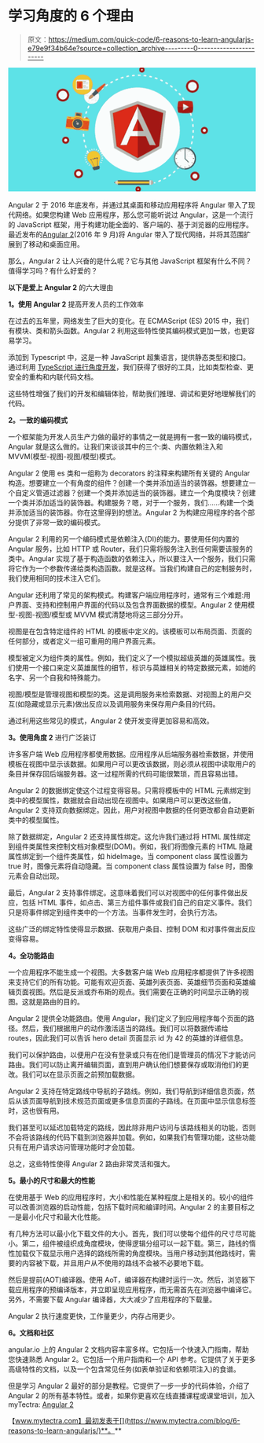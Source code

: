 # 学习角度的 6 个理由

> 原文：<https://medium.com/quick-code/6-reasons-to-learn-angularjs-e79e9f34b64e?source=collection_archive---------0----------------------->

![](img/b161eaf6ebe6c702410bf3c592398dcd.png)

Angular 2 于 2016 年底发布，并通过其桌面和移动应用程序将 Angular 带入了现代网络。如果您构建 Web 应用程序，那么您可能听说过 Angular，这是一个流行的 JavaScript 框架，用于构建功能全面的、客户端的、基于浏览器的应用程序。最近发布的[Angular 2](https://www.mytectra.com/angularjs-training-in-bangalore.html)(2016 年 9 月)将 Angular 带入了现代网络，并将其范围扩展到了移动和桌面应用。

那么，Angular 2 让人兴奋的是什么呢？它与其他 JavaScript 框架有什么不同？值得学习吗？有什么好爱的？

**以下是爱上 Angular 2** 的六大理由

**1。使用 Angular 2** 提高开发人员的工作效率

在过去的五年里，网络发生了巨大的变化。在 ECMAScript (ES) 2015 中，我们有模块、类和箭头函数。Angular 2 利用这些特性使其编码模式更加一致，也更容易学习。

添加到 Typescript 中，这是一种 JavaScript 超集语言，提供静态类型和接口。通过利用 [TypeScript 进行角度开发](https://www.mytectra.com/typescript-training.html)，我们获得了很好的工具，比如类型检查、更安全的重构和内联代码文档。

这些特性增强了我们的开发和编辑体验，帮助我们推理、调试和更好地理解我们的代码。

**2。一致的编码模式**

一个框架能为开发人员生产力做的最好的事情之一就是拥有一套一致的编码模式，Angular 就是这么做的。让我们来谈谈其中的三个:类、内置依赖注入和 MVVM(模型-视图-视图/模型)模式。

Angular 2 使用 es 类和一组称为 decorators 的注释来构建所有关键的 Angular 构造。想要建立一个有角度的组件？创建一个类并添加适当的装饰器。想要建立一个自定义管道过滤器？创建一个类并添加适当的装饰器。建立一个角度模块？创建一个类并添加适当的装饰器。构建服务？嗯，对于一个服务，我们……构建一个类并添加适当的装饰器。你在这里得到的想法。Angular 2 为构建应用程序的各个部分提供了非常一致的编码模式。

Angular 2 利用的另一个编码模式是依赖注入(DI)的能力。要使用任何内置的 Angular 服务，比如 HTTP 或 Router，我们只需将服务注入到任何需要该服务的类中。Angular 实现了基于构造函数的依赖注入，所以要注入一个服务，我们只需将它作为一个参数传递给类构造函数。就是这样。当我们构建自己的定制服务时，我们使用相同的技术注入它们。

Angular 还利用了常见的架构模式。构建客户端应用程序时，通常有三个难题:用户界面、支持和控制用户界面的代码以及包含界面数据的模型。Angular 2 使用模型-视图-视图/模型或 MVVM 模式清楚地将这三部分分开。

视图是在包含特定组件的 HTML 的模板中定义的。该模板可以布局页面、页面的任何部分，或者定义一组可重用的用户界面元素。

模型被定义为组件类的属性。例如，我们定义了一个模拟超级英雄的英雄属性。我们使用一个接口来定义英雄属性的细节，标识与英雄相关的特定数据元素，如她的名字、另一个自我和特殊能力。

视图/模型是管理视图和模型的类。这是调用服务来检索数据、对视图上的用户交互(如隐藏或显示元素)做出反应以及调用服务来保存用户条目的代码。

通过利用这些常见的模式，Angular 2 使开发变得更加容易和高效。

**3。使用角度 2** 进行广泛装订

许多客户端 Web 应用程序都使用数据。应用程序从后端服务器检索数据，并使用模板在视图中显示该数据。如果用户可以更改该数据，则必须从视图中读取用户的条目并保存回后端服务器。这一过程所需的代码可能很繁琐，而且容易出错。

Angular 2 的数据绑定使这个过程变得容易。只需将模板中的 HTML 元素绑定到类中的模型属性，数据就会自动出现在视图中。如果用户可以更改这些值，Angular 2 支持双向数据绑定。因此，用户对视图中数据的任何更改都会自动更新类中的模型属性。

除了数据绑定，Angular 2 还支持属性绑定。这允许我们通过将 HTML 属性绑定到组件类属性来控制文档对象模型(DOM)。例如，我们将图像元素的 HTML 隐藏属性绑定到一个组件类属性，如 hideImage。当 component class 属性设置为 true 时，图像元素将自动隐藏。当 component class 属性设置为 false 时，图像元素会自动出现。

最后，Angular 2 支持事件绑定。这意味着我们可以对视图中的任何事件做出反应，包括 HTML 事件，如点击、第三方组件事件或我们自己的自定义事件。我们只是将事件绑定到组件类中的一个方法。当事件发生时，会执行方法。

这些广泛的绑定特性使得显示数据、获取用户条目、控制 DOM 和对事件做出反应变得容易。

**4。全功能路由**

一个应用程序不能生成一个视图。大多数客户端 Web 应用程序都提供了许多视图来支持它们的所有功能。可能有欢迎页面、英雄列表页面、英雄细节页面和英雄编辑页面视图。然后是反派或乔布斯的观点。我们需要在正确的时间显示正确的视图。这就是路由的目的。

Angular 2 提供全功能路由。使用 Angular，我们定义了到应用程序每个页面的路径。然后，我们根据用户的动作激活适当的路线。我们可以将数据传递给 routes，因此我们可以告诉 hero detail 页面显示 id 为 42 的英雄的详细信息。

我们可以保护路由，以便用户在没有登录或只有在他们是管理员的情况下才能访问路由。我们可以防止离开编辑页面，直到用户确认他们想要保存或取消他们的更改。我们可以在显示页面之前预加载数据。

Angular 2 支持在特定路线中导航的子路线。例如，我们导航到详细信息页面，然后从该页面导航到技术规范页面或更多信息页面的子路线。在页面中显示信息标签时，这也很有用。

我们甚至可以延迟加载特定的路线，因此除非用户访问与该路线相关的功能，否则不会将该路线的代码下载到浏览器并加载。例如，如果我们有管理功能，这些功能只有在用户请求访问管理功能时才会加载。

总之，这些特性使得 Angular 2 路由非常灵活和强大。

**5。最小的尺寸和最大的性能**

在使用基于 Web 的应用程序时，大小和性能在某种程度上是相关的。较小的组件可以改善浏览器的启动性能，包括下载时间和编译时间。Angular 2 的主要目标之一是最小化尺寸和最大化性能。

有几种方法可以最小化下载文件的大小。首先，我们可以使每个组件的尺寸尽可能小。第二，组件被组织成角度模块，使得逻辑分组可以一起下载。第三，路线的惰性加载仅下载显示用户选择的路线所需的角度模块。当用户移动到其他路线时，需要的内容被下载，并且用户从不使用的路线不会被不必要地下载。

然后是提前(AOT)编译器。使用 AoT，编译器在构建时运行一次。然后，浏览器下载应用程序的预编译版本，并立即呈现应用程序，而无需首先在浏览器中编译它。另外，不需要下载 Angular 编译器，大大减少了应用程序的下载量。

Angular 2 执行速度更快，工作量更少，内存占用更少。

**6。文档和社区**

angular.io 上的 Angular 2 文档内容丰富多样。它包括一个快速入门指南，帮助您快速熟悉 Angular 2。它包括一个用户指南和一个 API 参考。它提供了关于更多高级特性的文档，以及一个包含常见任务(如表单验证和依赖项注入)的食谱。

但是学习 Angular 2 最好的部分是教程。它提供了一步一步的代码体验，介绍了 Angular 2 的所有基本特性。或者，如果你更喜欢在线直播课程或课堂培训，加入 myTectra: [Angular 2](https://www.mytectra.com/angularjs-training-in-bangalore.html)

【www.mytectra.com】最初发表于[](https://www.mytectra.com/blog/6-reasons-to-learn-angularjs/)**。**